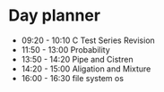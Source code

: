 

# Day planner

- 09:20 - 10:10 C Test Series Revision
- 11:50 - 13:00 Probability
- 13:50 - 14:20 Pipe and Cistren
- 14:20 - 15:00 Aligation and Mixture
- 16:00 - 16:30 file system os